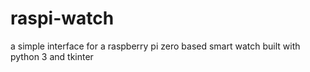 # raspi-watch
a simple interface for a raspberry pi zero based smart watch built with python 3 and tkinter 
